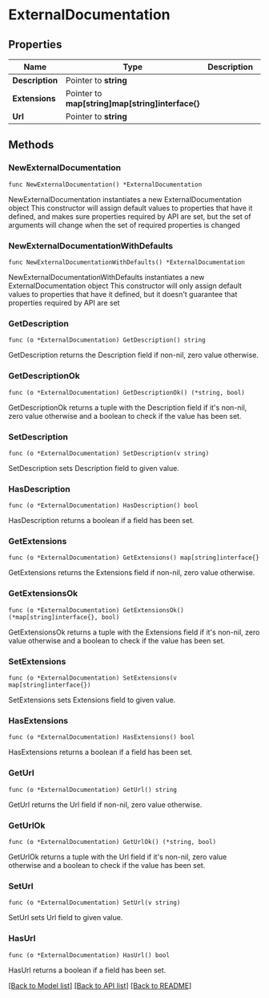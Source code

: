 # ExternalDocumentation

## Properties

Name | Type | Description | Notes
------------ | ------------- | ------------- | -------------
**Description** | Pointer to **string** |  | [optional] 
**Extensions** | Pointer to **map[string]map[string]interface{}** |  | [optional] 
**Url** | Pointer to **string** |  | [optional] 

## Methods

### NewExternalDocumentation

`func NewExternalDocumentation() *ExternalDocumentation`

NewExternalDocumentation instantiates a new ExternalDocumentation object
This constructor will assign default values to properties that have it defined,
and makes sure properties required by API are set, but the set of arguments
will change when the set of required properties is changed

### NewExternalDocumentationWithDefaults

`func NewExternalDocumentationWithDefaults() *ExternalDocumentation`

NewExternalDocumentationWithDefaults instantiates a new ExternalDocumentation object
This constructor will only assign default values to properties that have it defined,
but it doesn't guarantee that properties required by API are set

### GetDescription

`func (o *ExternalDocumentation) GetDescription() string`

GetDescription returns the Description field if non-nil, zero value otherwise.

### GetDescriptionOk

`func (o *ExternalDocumentation) GetDescriptionOk() (*string, bool)`

GetDescriptionOk returns a tuple with the Description field if it's non-nil, zero value otherwise
and a boolean to check if the value has been set.

### SetDescription

`func (o *ExternalDocumentation) SetDescription(v string)`

SetDescription sets Description field to given value.

### HasDescription

`func (o *ExternalDocumentation) HasDescription() bool`

HasDescription returns a boolean if a field has been set.

### GetExtensions

`func (o *ExternalDocumentation) GetExtensions() map[string]interface{}`

GetExtensions returns the Extensions field if non-nil, zero value otherwise.

### GetExtensionsOk

`func (o *ExternalDocumentation) GetExtensionsOk() (*map[string]interface{}, bool)`

GetExtensionsOk returns a tuple with the Extensions field if it's non-nil, zero value otherwise
and a boolean to check if the value has been set.

### SetExtensions

`func (o *ExternalDocumentation) SetExtensions(v map[string]interface{})`

SetExtensions sets Extensions field to given value.

### HasExtensions

`func (o *ExternalDocumentation) HasExtensions() bool`

HasExtensions returns a boolean if a field has been set.

### GetUrl

`func (o *ExternalDocumentation) GetUrl() string`

GetUrl returns the Url field if non-nil, zero value otherwise.

### GetUrlOk

`func (o *ExternalDocumentation) GetUrlOk() (*string, bool)`

GetUrlOk returns a tuple with the Url field if it's non-nil, zero value otherwise
and a boolean to check if the value has been set.

### SetUrl

`func (o *ExternalDocumentation) SetUrl(v string)`

SetUrl sets Url field to given value.

### HasUrl

`func (o *ExternalDocumentation) HasUrl() bool`

HasUrl returns a boolean if a field has been set.


[[Back to Model list]](../README.md#documentation-for-models) [[Back to API list]](../README.md#documentation-for-api-endpoints) [[Back to README]](../README.md)


